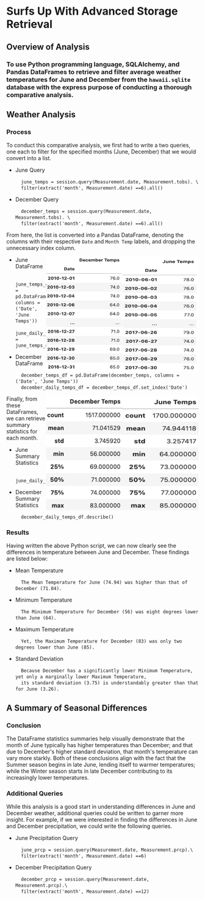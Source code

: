 # Surfs Up With Advanced Storage Retrieval

## Overview of Analysis

### To use Python programming language, SQLAlchemy, and Pandas DataFrames to retrieve and filter average weather temperatures for June and December from the ``hawaii.sqlite`` database with the express purpose of conducting a thorough comparative analysis. 

## Weather Analysis 

### Process

To conduct this comparative analysis, we first had to write a two queries, one each to filter for the specified months (June, December) that we would convert into a list. 

* June Query
    
        june_temps = session.query(Measurement.date, Measurement.tobs). \
        filter(extract('month', Measurement.date) ==6).all()
    
* December Query

        december_temps = session.query(Measurement.date, Measurement.tobs). \
        filter(extract('month', Measurement.date) ==6).all()
    
From here, the list is converted into a Pandas DataFrame, denoting the columns with their respective ``Date`` and ``Month Temp`` labels, and dropping the unnecessary index column. 

<img align="right" src="https://github.com/chrisknox97/surfs_up/blob/main/PNGS/June_DF.png" width ="200" height="300">
<img align="right" src="https://github.com/chrisknox97/surfs_up/blob/main/PNGS/Dec_DF.png" width ="200" height="300">

* June DataFrame

        june_temps_df = pd.DataFrame(june_temps, columns = ('Date', 'June Temps'))
        june_daily_temps_df = june_temps_df.set_index('Date')
    
* December DataFrame

        december_temps_df = pd.DataFrame(december_temps, columns = ('Date', 'June Temps'))
        december_daily_temps_df = december_temps_df.set_index('Date')
    
<img align="right" src="https://github.com/chrisknox97/surfs_up/blob/main/PNGS/June_Stats.png" width ="200" height="300">
<img align="right" src="https://github.com/chrisknox97/surfs_up/blob/main/PNGS/Dec_Stats.png" width ="200" height="300">

Finally, from these DataFrames, we can retrieve summary statistics for each month. 

* June Summary Statistics

        june_daily_temps_df.describe()

* December Summary Statistics

        december_daily_temps_df.describe()




### Results

Having written the above Python script, we can now clearly see the differences in temperature between June and December. These findings are listed below:

* Mean Temperature

        The Mean Temperature for June (74.94) was higher than that of December (71.04). 
        
* Minimum Temperature

        The Minimum Temperature for December (56) was eight degrees lower than June (64). 
 
* Maximum Temperature

        Yet, the Maximum Temperature for December (83) was only two degrees lower than June (85). 
 
* Standard Deviation

        Because December has a significantly lower Minimum Temperature, yet only a marginally lower Maximum Temperature, 
        its standard deviation (3.75) is understandably greater than that for June (3.26). 

## A Summary of Seasonal Differences

### Conclusion

The DataFrame statistics summaries help visually demonstrate that the month of June typically has higher temperatures than December; and that due to December's higher standard deviation, that month's temperature can vary more starkly. Both of these conclusions align with the fact that the Summer season begins in late June, lending itself to warmer temperatures; while the Winter season starts in late December contributing to its increasingly lower temperatures. 

### Additional Queries

While this analysis is a good start in understanding differences in June and December weather, additional queries could be written to garner more insight. For example, if we were interested in finding the differences in June and December precipitation, we could write the following queries. 
 
* June Precipitation Query

        june_prcp = session.query(Measurement.date, Measurement.prcp).\
        filter(extract('month', Measurement.date) ==6)

* December Precipitation Query

        december_prcp = session.query(Measurement.date, Measurement.prcp).\
        filter(extract('month', Measurement.date) ==12)

